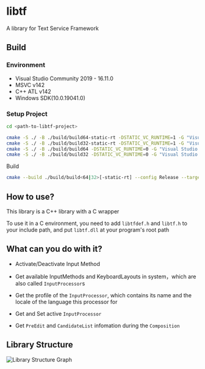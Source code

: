 # libtf

A library for Text Service Framework

## Build

### Environment

* Visual Studio Community 2019 - 16.11.0
* MSVC v142
* C++ ATL v142
* Windows SDK(10.0.19041.0)

### Setup Project

```sh
cd <path-to-libtf-project>
```

```sh
cmake -S ./ -B ./build/build64-static-rt -DSTATIC_VC_RUNTIME=1 -G "Visual Studio 16 2019" -A x64
cmake -S ./ -B ./build/build32-static-rt -DSTATIC_VC_RUNTIME=1 -G "Visual Studio 16 2019" -A Win32
cmake -S ./ -B ./build/build64 -DSTATIC_VC_RUNTIME=0 -G "Visual Studio 16 2019" -A x64
cmake -S ./ -B ./build/build32 -DSTATIC_VC_RUNTIME=0 -G "Visual Studio 16 2019" -A Win32
```

Build

```sh
cmake --build ./build/build<64|32>[-static-rt] --config Release --target ALL_BUILD
```

## How to use?

This library is a C++ library with a C wrapper

To use it in a C environment, you need to add `libtfdef.h` and `libtf.h` to your include path, and put `libtf.dll` at your program's root path

## What can you do with it?

* Activate/Deactivate Input Method

* Get available InputMethods and KeyboardLayouts in system，which are also called `InputProcessor`s

* Get the profile of the `InputProcessor`, which contains its name and the locale of the language this processor for

* Get and Set active `InputProcessor`

* Get `PreEdit` and `CandidateList` infomation during the `Composition`

## Library Structure

![Library Structure Graph](https://github.com/Windmill-City/libtf/blob/master/docs/IngameIME-TextServiceFramework.svg?raw=true)
